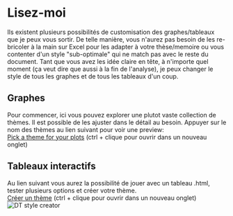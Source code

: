 # Lisez-moi
Ils existent plusieurs possibilités de customisation des graphes/tableaux que je peux vous sortir. De telle manière, vous n'aurez pas besoin de les re-bricoler à la main sur Excel pour les adapter à votre thèse/memoire ou vous contenter d'un style "sub-optimale" qui ne match pas avec le reste du document. Tant que vous avez les idée claire en tête, à n'importe quel moment (ça veut dire que aussi à la fin de l'analyse), je peux changer le style de tous les graphes et de tous les tableaux d'un coup.

## Graphes
Pour commencer, ici vous pouvez explorer une plutot vaste collection de thèmes. Il est possible de les ajuster dans le détail au besoin. Appuyer sur le nom des thèmes au lien suivant pour voir une preview:  
[Pick a theme for your plots](https://r-charts.com/ggplot2/themes/) (ctrl + clique pour ouvrir dans un nouveau onglet)

## Tableaux interactifs
Au lien suivant vous aurez la possibilité de jouer avec un tableau .html, tester plusieurs options et créer votre thème.  
[Créer un thème](https://datatables.net/manual/styling/theme-creator) (ctrl + clique pour ouvrir dans un nouveau onglet)
![DT style creator](https://github.com/FrancescoMonti-source/tesi_internes/blob/master/datatable_style_creator.svg?raw=true)

